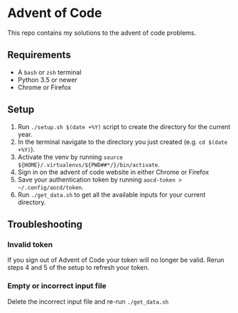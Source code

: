 # Advent of Code

This repo contains my solutions to the advent of code problems.

## Requirements

- A `bash` or `zsh` terminal
- Python 3.5 or newer
- Chrome or Firefox

## Setup

1. Run `./setup.sh $(date +%Y)` script to create the directory for the current year.
2. In the terminal navigate to the directory you just created (e.g. `cd $(date +%Y)`).
3. Activate the venv by running `source ${HOME}/.virtualenvs/${PWD##*/}/bin/activate`.
4. Sign in on the advent of code website in either Chrome or Firefox
5. Save your authentication token by running `aocd-token > ~/.config/aocd/token`.
6. Run `./get_data.sh` to get all the available inputs for your current directory.

## Troubleshooting

### Invalid token

If you sign out of Advent of Code your token will no longer be valid.
Rerun steps 4 and 5 of the setup to refresh your token.

### Empty or incorrect input file

Delete the incorrect input file and re-run `./get_data.sh`
